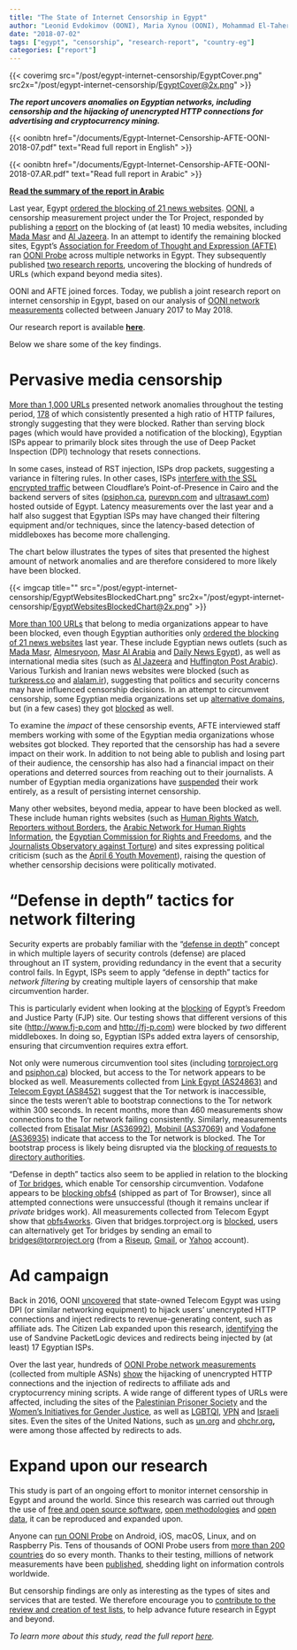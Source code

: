 ```yaml
---
title: "The State of Internet Censorship in Egypt"
author: "Leonid Evdokimov (OONI), Maria Xynou (OONI), Mohammad El-Taher (AFTE), Hassan Al-Azhary (AFTE), Sarah Mohsen (AFTE)"
date: "2018-07-02"
tags: ["egypt", "censorship", "research-report", "country-eg"]
categories: ["report"]
---
```


{{< coverimg src="/post/egypt-internet-censorship/EgyptCover.png" src2x="/post/egypt-internet-censorship/EgyptCover@2x.png"  >}}

***The report uncovers anomalies on Egyptian networks, including
censorship and the hijacking of unencrypted HTTP connections for
advertising and cryptocurrency mining.***

{{< oonibtn href="/documents/Egypt-Internet-Censorship-AFTE-OONI-2018-07.pdf" text="Read full report in English" >}}

{{< oonibtn href="/documents/Egypt-Internet-Censorship-AFTE-OONI-2018-07.AR.pdf" text="Read full report in Arabic" >}}

**[Read the summary of the report in Arabic](/documents/summary-egypt-internet-censorship-arabic.pdf)**

Last year, Egypt [ordered the blocking of 21 news websites](https://cpj.org/2017/05/egypt-blocks-access-to-21-news-websites.php).
[OONI](https://ooni.torproject.org/), a censorship measurement project
under the Tor Project, responded by publishing a
[report](https://ooni.torproject.org/post/egypt-censors/) on the
blocking of (at least) 10 media websites, including [Mada Masr](https://explorer.ooni.torproject.org/measurement/20170527T022637Z_AS24863_a2cVejuvTKddBoVLe3DyDGnPfEnaoUAmP51zo3jTJNEdF6iJJT?input=https:%2F%2Fmadamasr.com)
and [Al Jazeera](https://explorer.ooni.torproject.org/measurement/20170524T220920Z_AS36935_oaDJX0uN8fMLncEu9NQ794dvX4bC3zFejdVouFgsmlHukkjCsn?input=https:%2F%2Fwww.aljazeera.net).
In an attempt to identify the remaining blocked sites, Egypt’s
[Association for Freedom of Thought and Expression (AFTE)](https://afteegypt.org/) ran [OONI Probe](https://ooni.torproject.org/install/) across multiple networks
in Egypt. They subsequently published [two research reports](https://afteegypt.org/right_to_know-2/publicationsright_to_know-right_to_know-2/2017/06/04/13069-afteegypt.html?lang=en),
uncovering the blocking of hundreds of URLs (which expand beyond media
sites).

OONI and AFTE joined forces. Today, we publish a joint research report
on internet censorship in Egypt, based on our analysis of [OONI network measurements](https://api.ooni.io/files/by_country/EG) collected
between January 2017 to May 2018.

Our research report is available
**[here](/documents/Egypt-Internet-Censorship-AFTE-OONI-2018-07.pdf)**.

Below we share some of the key findings.

# Pervasive media censorship

[More than 1,000 URLs](/post/egypt-internet-censorship/eg-anomalous-urls.csv)
presented network anomalies throughout the testing period,
[178](/post/egypt-internet-censorship/eg-blocked-sites.csv)
of which consistently presented a high ratio of HTTP failures, strongly
suggesting that they were blocked. Rather than serving block pages
(which would have provided a notification of the blocking), Egyptian
ISPs appear to primarily block sites through the use of Deep Packet
Inspection (DPI) technology that resets connections.

In some cases, instead of RST injection, ISPs drop packets, suggesting a
variance in filtering rules. In other cases, ISPs [interfere with the SSL encrypted traffic](/post/egypt-internet-censorship/eg-ssl-interference-cloudflare.csv)
between Cloudflare’s Point-of-Presence in Cairo and the backend servers
of sites
([psiphon.ca](https://explorer.ooni.torproject.org/measurement/20180326T100410Z_AS8452_gn91NHg6tJwnsfwGML6PDsOErBReeB02oh9isOrkRIRgKs30R7?input=https:%2F%2Fpsiphon.ca),
[purevpn.com](https://explorer.ooni.torproject.org/measurement/20180318T090929Z_AS8452_gf96lwrIRx9WnZ1ed8QRhi1sMu2ONRcdleOPfxVGw2yd3Yvf7o?input=https:%2F%2Fwww.purevpn.com%2F)
and
[ultrasawt.com](https://explorer.ooni.torproject.org/measurement/20180103T093454Z_AS8452_sVEGr9loIPSudsem4KhVtVUT7MYgSonjcQ0itRWWo1DmMGAPEW?input=https:%2F%2Fwww.ultrasawt.com))
hosted outside of Egypt. Latency measurements over the last year and a
half also suggest that Egyptian ISPs may have changed their filtering
equipment and/or techniques, since the latency-based detection of
middleboxes has become more challenging.

The chart below illustrates the types of sites that presented the
highest amount of network anomalies and are therefore considered to more
likely have been blocked.

{{< imgcap title="" src="/post/egypt-internet-censorship/EgyptWebsitesBlockedChart.png" src2x="/post/egypt-internet-censorship/EgyptWebsitesBlockedChart@2x.png" >}}

[More than 100 URLs](/post/egypt-internet-censorship/eg-blocked-news.csv)
that belong to media organizations appear to have been blocked, even
though Egyptian authorities only [ordered the blocking of 21 news websites](https://cpj.org/2017/05/egypt-blocks-access-to-21-news-websites.php)
last year. These include Egyptian news outlets (such as [Mada Masr](https://explorer.ooni.torproject.org/measurement/20170524T220659Z_AS36935_KOMTdBwGsyVovBhs8tYihdTP4ucPSWA5iMH4PqXEfX5TU1ZWK3?input=https:%2F%2Fwww.madamasr.com),
[Almesryoon](https://explorer.ooni.torproject.org/measurement/20170711T093730Z_AS8452_JpTTfKV4CebXaq18Vi2xNqgrkh7tmtIpFHUsHgDxLDEecVk1sm?input=http:%2F%2Fwww.almesryoon.com),
[Masr Al Arabia](https://explorer.ooni.torproject.org/measurement/20180417T120217Z_AS8452_GSsK1LV6eTr9eP664dZm8U8vqvtmgKa4pR1PEX3B3WdyVMFQ5B?input=http:%2F%2Fwww.masralarabia.com)
and [Daily News Egypt](https://explorer.ooni.torproject.org/measurement/20170615T131624Z_AS36935_XbM7CT7wIvIDj338bud9oonjQNKYae4blQfuwMY4ZCrpCO5GJY?input=http:%2F%2Fwww.dailynewsegypt.com%2F)),
as well as international media sites (such as [Al Jazeera](https://explorer.ooni.torproject.org/measurement/20180520T073156Z_AS24863_iWUATOpTygIDRHTrgFtxPNlACi2P2m6VeCOeANwu0udfBdTKom?input=http:%2F%2Fwww.aljazeera.com)
and [Huffington Post Arabic](https://explorer.ooni.torproject.org/measurement/20170615T131624Z_AS36935_XbM7CT7wIvIDj338bud9oonjQNKYae4blQfuwMY4ZCrpCO5GJY?input=http:%2F%2Fwww.huffpostarabi.com%2F)).
Various Turkish and Iranian news websites were blocked (such as
[turkpress.co](https://explorer.ooni.torproject.org/measurement/20180517T122830Z_AS8452_BQDNLmRk7yc1k0j06HQumDnsZMHP4OQ1Y4OUSqHqdf2rezSpi5?input=http:%2F%2Fturkpress.co)
and
[alalam.ir](https://explorer.ooni.torproject.org/measurement/20180520T073156Z_AS24863_iWUATOpTygIDRHTrgFtxPNlACi2P2m6VeCOeANwu0udfBdTKom?input=http:%2F%2Fwww.alalam.ir)),
suggesting that politics and security concerns may have influenced
censorship decisions. In an attempt to circumvent censorship, some
Egyptian media organizations set up [alternative domains](https://afteegypt.org/right_to_know-2/publicationsright_to_know-right_to_know-2/2017/06/04/13069-afteegypt.html?lang=en),
but (in a few cases) they got
[blocked](https://explorer.ooni.torproject.org/measurement/20180417T120217Z_AS8452_GSsK1LV6eTr9eP664dZm8U8vqvtmgKa4pR1PEX3B3WdyVMFQ5B?input=http:%2F%2Fthedailynewsegypt.com)
as well.

To examine the *impact* of these censorship events, AFTE interviewed
staff members working with some of the Egyptian media organizations
whose websites got blocked. They reported that the censorship has had a
severe impact on their work. In addition to not being able to publish
and losing part of their audience, the censorship has also had a
financial impact on their operations and deterred sources from reaching
out to their journalists. A number of Egyptian media organizations have
[suspended](https://www.facebook.com/korabia/posts/768019583402612)
their work entirely, as a result of persisting internet censorship.

Many other websites, beyond media, appear to have been blocked as well.
These include human rights websites (such as [Human Rights Watch](https://explorer.ooni.torproject.org/measurement/20180519T000039Z_AS24863_QA46GNkhtspz364ER9SJtRDd6fBWrGMZNm8RIheeNRd3QaKRMH?input=https:%2F%2Fwww.hrw.org%2F),
[Reporters without Borders](https://explorer.ooni.torproject.org/measurement/20180520T131028Z_AS8452_5VILUU3mOu51zwtD1E6n2E6Q0KGyq5cuWApNkAaZSCMoHZXxJc?input=https:%2F%2Frsf.org%2F),
the [Arabic Network for Human Rights Information](https://explorer.ooni.torproject.org/measurement/20170818T190042Z_AS8452_cNDTrIxYihq4jRlmoqnn8EUoa6scX0v8HwdEmXx67tX3LUMpj2?input=http:%2F%2Fanhri.net),
the [Egyptian Commission for Rights and Freedoms](https://explorer.ooni.torproject.org/measurement/20180512T065418Z_AS24863_YaAAZE3p4CPwmBElLdEKSMMUH3XD2zCo41NLphcbO5vqS6GsjH?input=http:%2F%2Fwww.ec-rf.org),
and the [Journalists Observatory against Torture](https://explorer.ooni.torproject.org/measurement/20180513T124516Z_AS8452_J5Orre5l0MAo8uwzg76CCJ7XcRm8Ya1K6NAI9ASskCFsShUZHI?input=http:%2F%2Fwww.jatoeg.org))
and sites expressing political criticism (such as the [April 6 Youth Movement](https://explorer.ooni.torproject.org/measurement/nbqhw5kWI9gMrX2qLs2ogfVk0Ukul7imncvAaDCs0kDabAxKQXNfrl6Mfk3fJZyZ?input=http:%2F%2F6april.org)),
raising the question of whether censorship decisions were politically
motivated.

# “Defense in depth” tactics for network filtering

Security experts are probably familiar with the “[defense in depth](https://en.wikipedia.org/wiki/Defense_in_depth_(computing))”
concept in which multiple layers of security controls (defense) are
placed throughout an IT system, providing redundancy in the event that a
security control fails. In Egypt, ISPs seem to apply “defense in depth”
tactics for *network filtering* by creating multiple layers of
censorship that make circumvention harder.

This is particularly evident when looking at the
[blocking](https://explorer.ooni.torproject.org/measurement/20180601T082146Z_AS24835_zCgwzOSmbXDftZn5OftmYZCDf5tw6SrDclPlgiMJ7YREynuOu0?input=http:%2F%2Fwww.fj-p.com)
of Egypt’s Freedom and Justice Party (FJP) site. Our testing shows that
different versions of this site (http://www.fj-p.com and
http://fj-p.com) were blocked by *two* different middleboxes. In doing
so, Egyptian ISPs added extra layers of censorship, ensuring that
circumvention requires extra effort.

Not only were numerous circumvention tool sites (including
[torproject.org](https://explorer.ooni.torproject.org/measurement/20180520T131028Z_AS8452_5VILUU3mOu51zwtD1E6n2E6Q0KGyq5cuWApNkAaZSCMoHZXxJc?input=http:%2F%2Fwww.torproject.org)
and
[psiphon.ca](https://explorer.ooni.torproject.org/measurement/20180520T063449Z_AS24863_dWOpnp9jqv4jOJxMWgAjRLyuWDLEXA1i22J88Y4eTrglGo8g2u?input=https:%2F%2Fpsiphon.ca%2F))
blocked, but access to the Tor network appears to be blocked as well.
Measurements collected from [Link Egypt (AS24863)](https://explorer.ooni.torproject.org/measurement/20180522T161301Z_AS24863_oOvnh7hhWXOXQZ4GQfe83vDoB4ORpWotUvDhJeVM50NTcI1d15)
and [Telecom Egypt (AS8452)](https://explorer.ooni.torproject.org/measurement/20180521T131355Z_AS8452_BVPG1Lh8gTJJfdphKQKRH38XF2XYwlolxFEiwGlGrKhEt8wUuy)
suggest that the Tor network is inaccessible, since the tests weren’t
able to bootstrap connections to the Tor network within 300 seconds. In
recent months, more than 460 measurements show connections to the Tor
network failing consistently. Similarly, measurements collected from
[Etisalat Misr (AS36992)](https://explorer.ooni.torproject.org/measurement/20171125T004035Z_AS36992_vGkIUAMBKLcmFEcrRVIl9G80tqnl2Xpq95s0xz2vHhDe6KZgyC),
[Mobinil (AS37069)](https://explorer.ooni.torproject.org/measurement/20171125T003356Z_AS37069_CpepgnxXwaPzD4OfMwcKnrxwsvlFZLyZKEHtLYRDZua3zN7kM7)
and [Vodafone (AS36935)](https://explorer.ooni.torproject.org/measurement/20171124T002601Z_AS36935_EjL8eS55NuackoBc1YTlLPYLU4uqhIRpAxltWVhSHooLpN8ZtX)
indicate that access to the Tor network is blocked. The Tor bootstrap
process is likely being disrupted via the [blocking of requests to directory authorities](https://ooni.torproject.org/post/egypt-network-interference/#attempts-to-block-tor).

“Defense in depth” tactics also seem to be applied in relation to the
blocking of [Tor bridges](https://bridges.torproject.org/), which
enable Tor censorship circumvention. Vodafone appears to be [blocking obfs4](https://explorer.ooni.torproject.org/measurement/20170606T163348Z_AS36935_FbKgm7SUyJTvlqJuxe5nSHNk98fMPcqjExFsOIEJcdBs1ixqoi?input=obfs4%20176.56.237.144:80)
(shipped as part of Tor Browser), since all attempted connections were
unsuccessful (though it remains unclear if *private* bridges work). All
measurements collected from Telecom Egypt show that [obfs4](https://explorer.ooni.torproject.org/measurement/20170608T001210Z_AS8452_EUzggnPD52mbPUs53DNdtsqg5zTg5SzGXVTiHKvCJzMo0cS39N?input=obfs4%2045.32.175.206:9443%20B44C65B5A61FF946AA33B651C74249A45F3DE945%20cert%3D3w2NyqUsDKODpYdTVuL9tbvqFU1PABzPTyH877gixECvZ%2F0YJeEqp7xfH%2F2ou%2BiNZpJBcw%20iat-mode%3D0)[works](https://explorer.ooni.torproject.org/measurement/20170608T001210Z_AS8452_EUzggnPD52mbPUs53DNdtsqg5zTg5SzGXVTiHKvCJzMo0cS39N?input=obfs4%2045.32.175.206:9443%20B44C65B5A61FF946AA33B651C74249A45F3DE945%20cert%3D3w2NyqUsDKODpYdTVuL9tbvqFU1PABzPTyH877gixECvZ%2F0YJeEqp7xfH%2F2ou%2BiNZpJBcw%20iat-mode%3D0).
Given that bridges.torproject.org is
[blocked](https://explorer.ooni.torproject.org/measurement/20180618T063810Z_AS24835_VbotQZ97S1Ma1fMhdiLfCVsPpjYw7xbNGtWbmvogC0xtHZyCIj?input=https:%2F%2Fbridges.torproject.org),
users can alternatively get Tor bridges by sending an email to
[bridges@torproject.org](mailto:bridges@torproject.org) (from a
[Riseup](https://riseup.net/), [Gmail](https://mail.google.com/), or
[Yahoo](https://mail.yahoo.com/) account).

# Ad campaign

Back in 2016, OONI
[uncovered](https://ooni.torproject.org/post/egypt-network-interference/#advertisement-and-malware-injection)
that state-owned Telecom Egypt was using DPI (or similar networking
equipment) to hijack users’ unencrypted HTTP connections and inject
redirects to revenue-generating content, such as affiliate ads. The
Citizen Lab expanded upon this research,
[identifying](https://citizenlab.ca/2018/03/bad-traffic-sandvines-packetlogic-devices-deploy-government-spyware-turkey-syria/)
the use of Sandvine PacketLogic devices and redirects being injected by
(at least) 17 Egyptian ISPs.

Over the last year, hundreds of [OONI Probe network measurements](https://api.ooni.io/files/by_country/EG) (collected from
multiple ASNs)
[show](/post/egypt-internet-censorship/eg-ad-campaign.csv)
the hijacking of unencrypted HTTP connections and the injection of
redirects to affiliate ads and cryptocurrency mining scripts. A wide
range of different types of URLs were affected, including the sites of
the [Palestinian Prisoner Society](https://explorer.ooni.torproject.org/measurement/20170814T100330Z_AS8452_dBRZHbzwg0CQy5iGYZn4IXW8xki1TcvvjTd2KxXagPsr2u7ArP?input=http:%2F%2Fwww.ppsmo.org%2F)
and the [Women’s Initiatives for Gender Justice](https://explorer.ooni.torproject.org/measurement/20170622T111520Z_AS24863_HjEg5xCsNPntFqu7BbweBxBXvRVbYgnrXU9USKOUJayrumRpUF?input=http:%2F%2F4genderjustice.org%2F),
as well as
[LGBTQI](https://explorer.ooni.torproject.org/measurement/20180225T160034Z_AS8452_hWaybE5mgssZYMFzuKJSP0MN0b4up9ai26W9P8DmFCXAUFySFX?input=http:%2F%2Fwww.bglad.com),
[VPN](https://explorer.ooni.torproject.org/measurement/20180103T131521Z_AS36935_4iaqfAGjWfIxPD0u30nvbk2YtCp9UHpH5kcSUFy919YXnsxlsS?input=http:%2F%2Fwww.connectionvpn.com)
and
[Israeli](https://explorer.ooni.torproject.org/measurement/20180103T131521Z_AS36935_4iaqfAGjWfIxPD0u30nvbk2YtCp9UHpH5kcSUFy919YXnsxlsS?input=http:%2F%2Fwww.likud.org.il)
sites. Even the sites of the United Nations, such as
[un.org](https://explorer.ooni.torproject.org/measurement/20171228T105443Z_AS8452_27e7Pg7AwCoT66hN3mSsEZr75YIzpClxFoYmYTa92r7w627Yta?input=http:%2F%2Fwww.un.org%2Frights%2F)
and
[ohchr.org](https://explorer.ooni.torproject.org/measurement/20170622T111520Z_AS24863_HjEg5xCsNPntFqu7BbweBxBXvRVbYgnrXU9USKOUJayrumRpUF?input=http:%2F%2Fwww.ohchr.org%2Fenglish%2Fbodies%2Fhrcouncil%2F)**,**
were among those affected by redirects to ads.

# Expand upon our research

This study is part of an ongoing effort to monitor internet censorship
in Egypt and around the world. Since this research was carried out
through the use of [free and open source software](https://github.com/TheTorProject/ooni-probe), [open methodologies](https://ooni.torproject.org/docs/) and [open data](https://api.ooni.io/), it can be reproduced and expanded upon.

Anyone can [run OONI Probe](https://ooni.torproject.org/install/) on
Android, iOS, macOS, Linux, and on Raspberry Pis. Tens of thousands of
OONI Probe users from [more than 200 countries](https://api.ooni.io/stats) do so every month. Thanks to
their testing, millions of network measurements have been
[published](https://explorer.ooni.torproject.org/world/), shedding
light on information controls worldwide.

But censorship findings are only as interesting as the types of sites
and services that are tested. We therefore encourage you to [contribute to the review and creation of test lists](https://ooni.torproject.org/get-involved/contribute-test-lists/),
to help advance future research in Egypt and beyond.

*To learn more about this study, read the full report [here](/documents/Egypt-Internet-Censorship-AFTE-OONI-2018-07.pdf).*


